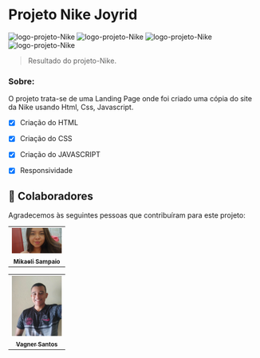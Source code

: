 # Projeto Nike Joyrid



<img src="./assets/" alt="logo-projeto-Nike">
<img src="./assets/" alt="logo-projeto-Nike">
<img src="./assets/" alt="logo-projeto-Nike">
<img src="./assets/" alt="logo-projeto-Nike">

> Resultado do projeto-Nike.

### Sobre: 

O projeto trata-se de uma Landing Page onde foi criado uma cópia do site da Nike
usando Html, Css, Javascript. 

- [x] Criação do HTML
- [x] Criação do CSS
- [x] Criação do JAVASCRIPT
- [x] Responsividade


## 🤝 Colaboradores

Agradecemos às seguintes pessoas que contribuíram para este projeto:

<table>
  <tr>
    <td align="center">
      <a href="#">
        <img src="./assets/20220101_005147 (2).jpg" width="100px;" alt="Foto da Mikaeli"/><br>
        <sub>
          <b>Mikaeli Sampaio</b>
        </sub>
      </a>
    </td>
  </tr>
</table>

<table>
  <tr>
    <td align="center">
      <a href="#">
        <img src="./assets/vagner.jpg" width="100px;" alt="Foto do Vagner"/><br>
        <sub>
          <b>Vagner Santos</b>
        </sub>
      </a>
    </td>
  </tr>
</table>



